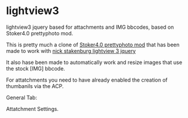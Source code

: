 lightview3
==========

lightview3 jquery based for attachments and IMG bbcodes, based on Stoker4.0 prettyphoto mod.

This is pretty much a clone of [Stoker4.0 prettyphoto mod](http://www.phpbb3bbcodes.com/viewforum.php?f=31) that has been made to work with [nick stakenburg lightview 3 jquery](http://projects.nickstakenburg.com/lightview)

It also hase been made to automatically work and resize images that use the stock [IMG] bbcode.

For attatchments you need to have already enabled the creation of thumbanils via the ACP.

General Tab:

Attatchment Settings.